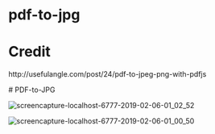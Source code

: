 # pdf-to-jpg
<h1>Credit</h1>
<p>http://usefulangle.com/post/24/pdf-to-jpeg-png-with-pdfjs</p>
# PDF-to-JPG

![screencapture-localhost-6777-2019-02-06-01_02_52](https://user-images.githubusercontent.com/21277486/52294255-67da0a80-29ab-11e9-953b-289d21c22b54.png)


![screencapture-localhost-6777-2019-02-06-01_00_50](https://user-images.githubusercontent.com/21277486/52294215-4416c480-29ab-11e9-8adf-0bcbfcc93b44.png)


